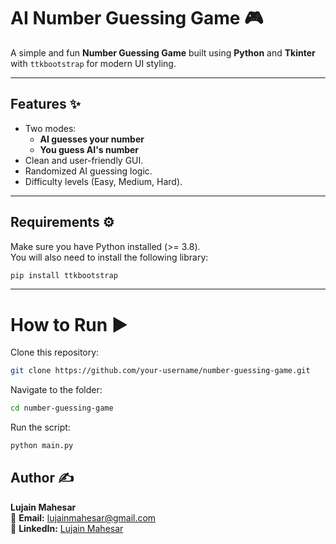 # AI Number Guessing Game 🎮  

A simple and fun **Number Guessing Game** built using **Python** and **Tkinter** with `ttkbootstrap` for modern UI styling.  

---

## Features ✨
- Two modes:  
  - **AI guesses your number**  
  - **You guess AI's number**  
- Clean and user-friendly GUI.  
- Randomized AI guessing logic.  
- Difficulty levels (Easy, Medium, Hard).  

---

## Requirements ⚙️
Make sure you have Python installed (>= 3.8).  
You will also need to install the following library:  

```bash
pip install ttkbootstrap
```
---

# How to Run ▶️

Clone this repository:
```bash
git clone https://github.com/your-username/number-guessing-game.git
```

Navigate to the folder:
```bash
cd number-guessing-game
```

Run the script:
```bash
python main.py
```


## Author ✍️
**Lujain Mahesar**  
📧 **Email:** lujainmahesar@gmail.com  
💼 **LinkedIn:** [Lujain Mahesar](https://www.linkedin.com/in/lujain-mahesar)


